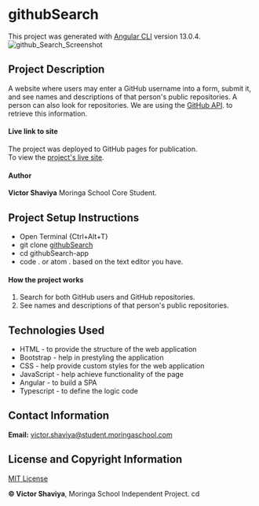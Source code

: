 # githubSearch

This project was generated with [Angular CLI](https://github.com/angular/angular-cli) version 13.0.4.     
![github_Search_Screenshot](#)

## Project Description
A website where users may enter a GitHub username into a form, submit it, and see names and descriptions of that person's public repositories. A person can also look for repositories.
We are using the [GitHub API](https://developer.github.com/v3/). to retrieve this information. 

#### Live link to site
The project was deployed to GitHub pages for publication.     
To view the [project's live site](#).

#### Author
**Victor Shaviya**
Moringa School Core Student.

## Project Setup Instructions
- Open Terminal {Ctrl+Alt+T}     
- git clone [githubSearch](https://github.com/ShaviyaVictor/githubSearch)      
- cd githubSearch-app      
- code . or atom . based on the text editor you have.

#### How the project works
1. Search for both GitHub users and GitHub repositories.
2. See names and descriptions of that person's public repositories.

## Technologies Used
- HTML - to provide the structure of the web application
- Bootstrap - help in prestyling the application
- CSS - help provide custom styles for the web application
- JavaScript - help achieve functionality of the page
- Angular - to build a SPA
- Typescript - to define the logic code

## Contact Information
**Email:** [victor.shaviya@student.moringaschool.com](#)

## License and Copyright Information
[MIT License](https://github.com/ShaviyaVictor/githubSearch/blob/main/LICENSE)
   
  
**© Victor Shaviya**, Moringa School Independent Project.
cd 